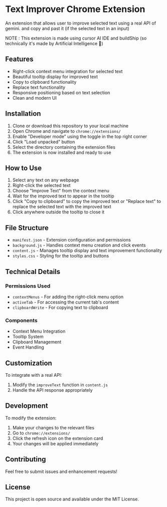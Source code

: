 # Text Improver Chrome Extension

An extension that allows user to improve selected text using a real API of gemini. and copy and past it (if the selected text in an input)

NOTE : This extension is made using cursor AI IDE and buildShip (so technically it's made by Artificial Intelligence 🙂) 

## Features

- Right-click context menu integration for selected text
- Beautiful tooltip display for improved text
- Copy to clipboard functionality
- Replace text functionality
- Responsive positioning based on text selection
- Clean and modern UI

## Installation

1. Clone or download this repository to your local machine
2. Open Chrome and navigate to `chrome://extensions/`
3. Enable "Developer mode" using the toggle in the top right corner
4. Click "Load unpacked" button
5. Select the directory containing the extension files
6. The extension is now installed and ready to use

## How to Use

1. Select any text on any webpage
2. Right-click the selected text
3. Choose "Improve Text" from the context menu
4. Wait for the improved text to appear in the tooltip
5. Click "Copy to clipboard" to copy the improved text or "Replace text" to replace the selected text with the improved text
6. Click anywhere outside the tooltip to close it

## File Structure

- `manifest.json` - Extension configuration and permissions
- `background.js` - Handles context menu creation and click events
- `content.js` - Manages tooltip display and text improvement functionality
- `styles.css` - Styling for the tooltip and buttons

## Technical Details

### Permissions Used
- `contextMenus` - For adding the right-click menu option
- `activeTab` - For accessing the current tab's content
- `clipboardWrite` - For copying text to clipboard

### Components
- Context Menu Integration
- Tooltip System
- Clipboard Management
- Event Handling

## Customization

To integrate with a real API:
1. Modify the `improveText` function in `content.js`
2. Handle the API response appropriately

## Development

To modify the extension:
1. Make your changes to the relevant files
2. Go to `chrome://extensions/`
3. Click the refresh icon on the extension card
4. Your changes will be applied immediately

## Contributing

Feel free to submit issues and enhancement requests!

## License

This project is open source and available under the MIT License. 
